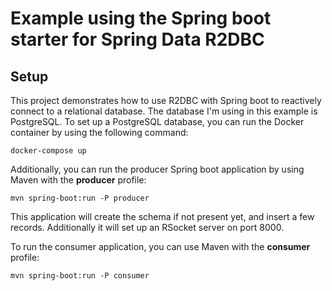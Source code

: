 # Example using the Spring boot starter for Spring Data R2DBC

## Setup

This project demonstrates how to use R2DBC with Spring boot to reactively connect to a relational database. The database I'm using in this example is PostgreSQL. To set up a PostgreSQL database, you can run the Docker container by using the following command:

```
docker-compose up
```

Additionally, you can run the producer Spring boot application by using Maven with the **producer** profile:

```
mvn spring-boot:run -P producer
```

This application will create the schema if not present yet, and insert a few records. Additionally it will set up an RSocket server on port 8000.

To run the consumer application, you can use Maven with the **consumer** profile:

```
mvn spring-boot:run -P consumer
```



